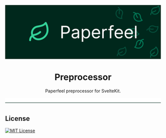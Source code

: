 <div align="center">
    <img src="https://raw.githubusercontent.com/paperfeel/.github/main/profile/paperfeel.png" alt="Paperfeel"/>
    <h1>
        Preprocessor
    </h1>
    <p>
        Paperfeel preprocessor for SvelteKit.
    </p>
</div>

<img src="https://raw.githubusercontent.com/paperfeel/.github/main/profile/seperator.png" alt="Paperfeel"/>

## License
<a href="./LICENSE">
    <img src="https://img.shields.io/badge/License-MIT-green?style=flat-square" alt="MIT License"/>
</a>